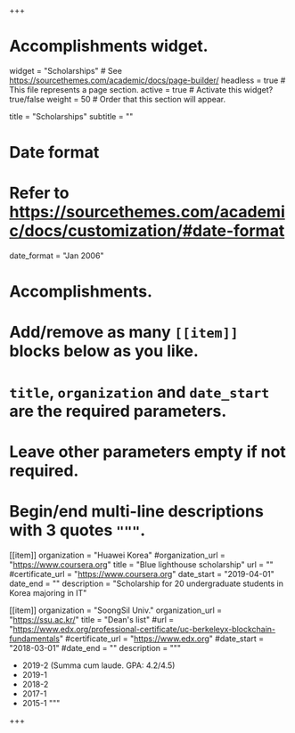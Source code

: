 +++
# Accomplishments widget.
widget = "Scholarships"  # See https://sourcethemes.com/academic/docs/page-builder/
headless = true  # This file represents a page section.
active = true  # Activate this widget? true/false
weight = 50  # Order that this section will appear.

title = "Scholarships"
subtitle = ""

# Date format
#   Refer to https://sourcethemes.com/academic/docs/customization/#date-format
date_format = "Jan 2006"

# Accomplishments.
#   Add/remove as many `[[item]]` blocks below as you like.
#   `title`, `organization` and `date_start` are the required parameters.
#   Leave other parameters empty if not required.
#   Begin/end multi-line descriptions with 3 quotes `"""`.

[[item]]
  organization = "Huawei Korea"
  #organization_url = "https://www.coursera.org"
  title = "Blue lighthouse scholarship"
  url = ""
  #certificate_url = "https://www.coursera.org"
  date_start = "2019-04-01"
  date_end = ""
  description = "Scholarship for 20 undergraduate students in Korea majoring in IT"

[[item]]
  organization = "SoongSil Univ."
  organization_url = "https://ssu.ac.kr/"
  title = "Dean's list"
  #url = "https://www.edx.org/professional-certificate/uc-berkeleyx-blockchain-fundamentals"
  #certificate_url = "https://www.edx.org"
  #date_start = "2018-03-01"
  #date_end = ""
  description = """
  * 2019-2 (Summa cum laude. GPA: 4.2/4.5)
  * 2019-1
  * 2018-2
  * 2017-1
  * 2015-1
  """

+++
